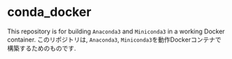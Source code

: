 # conda_docker
This repository is for building `Anaconda3` and `Miniconda3` in a working Docker container.
このリポジトリは, `Anaconda3`, `Miniconda3`を動作Dockerコンテナで構築するためのものです.
